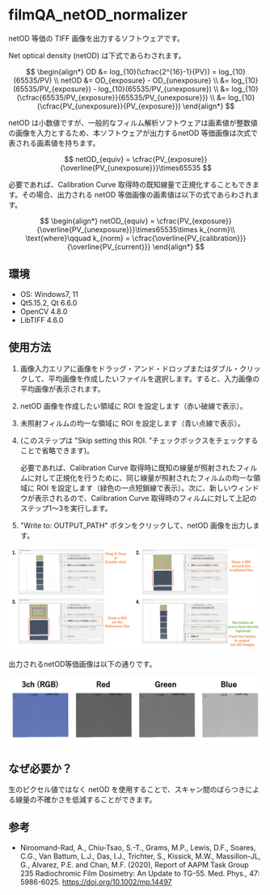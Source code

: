 # filmQA_netOD_normalizer
netOD 等価の TIFF 画像を出力するソフトウェアです。

Net optical density (netOD) は下式であらわされます。

$$
\begin{align*}
OD &= log_{10}(\cfrac{2^{16}-1}{PV}) = log_{10}(65535/PV) \\
netOD &= OD_{exposure} - OD_{unexposure} \\
&= log_{10}(65535/PV_{exposure}) - log_{10}(65535/PV_{unexposure}) \\
&= log_{10}(\cfrac{65535/PV_{exposure}}{65535/PV_{unexposure}})  \\
&= log_{10}(\cfrac{PV_{unexposure}}{PV_{exposure}})
\end{align*}
$$

netOD は小数値ですが、一般的なフィルム解析ソフトウェアは画素値が整数値の画像を入力とするため、本ソフトウェアが出力するnetOD 等価画像は次式で表される画素値を持ちます。

$$
netOD_{equiv} = \cfrac{PV_{exposure}}{\overline{PV_{unexposure}}}\times65535
$$

必要であれば、Calibration Curve 取得時の既知線量で正規化することもできます。その場合、出力される netOD 等価画像の画素値は以下の式であらわされます。

$$
\begin{align*}
netOD_{equiv} = \cfrac{PV_{exposure}}{\overline{PV_{unexposure}}}\times65535\times k_{norm}\\ 
\text{where}\qquad
k_{norm} = \cfrac{\overline{PV_{calibration}}}{\overline{PV_{current}}}
\end{align*}
$$


## 環境
- OS: Windows7, 11
- Qt5.15.2, Qt 6.6.0
- OpenCV 4.8.0
- LibTIFF 4.6.0

## 使用方法

1. 画像入力エリアに画像をドラッグ・アンド・ドロップまたはダブル・クリックして、平均画像を作成したいファイルを選択します。すると、入力画像の平均画像が表示されます。

2. netOD 画像を作成したい領域に ROI を設定します（赤い破線で表示）。

3. 未照射フィルムの均一な領域に ROI を設定します（青い点線で表示）。

4. (このステップは "Skip setting this ROI. "チェックボックスをチェックすることで省略できます)。

   必要であれば、Calibration Curve 取得時に既知の線量が照射されたフィルムに対して正規化を行うために、同じ線量が照射されたフィルムの均一な領域に ROI を設定します（緑色の一点短鎖線で表示）。次に、新しいウィンドウが表示されるので、Calibration Curve 取得時のフィルムに対して上記のステップ1～3を実行します。

5. "Write to: OUTPUT_PATH" ボタンをクリックして、netOD 画像を出力します。



![flow](./images/flow.png)

出力されるnetOD等価画像は以下の通りです。

![outputs](./images/outputs.png)



## なぜ必要か？

生のピクセル値ではなく netOD を使用することで、スキャン間のばらつきによる線量の不確かさを低減することができます。



## 参考

- Niroomand-Rad, A., Chiu-Tsao, S.-T., Grams, M.P., Lewis, D.F., Soares, C.G., Van Battum, L.J., Das, I.J., Trichter, S., Kissick, M.W., Massillon-JL, G., Alvarez, P.E. and Chan, M.F. (2020), Report of AAPM Task Group 235 Radiochromic Film Dosimetry: An Update to TG-55. Med. Phys., 47: 5986-6025. https://doi.org/10.1002/mp.14497
